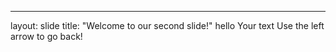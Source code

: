 
---
layout: slide
title: "Welcome to our second slide!"
hello
Your text
Use the left arrow to go back!
